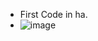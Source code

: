 - First Code in ha.
- ![image](https://github.com/JackChungG/test/assets/55954429/c16e99ad-7168-43c0-a771-331a92d65c3b)

